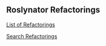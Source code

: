 ## Roslynator Refactorings

[List of Refactorings](../../docs/refactorings/README.md)

[Search Refactorings](http://pihrt.net/Roslynator/Refactorings)
